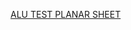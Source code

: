 [ALU TEST PLANAR SHEET](https://docs.google.com/spreadsheets/d/1zVCUqpuiYjjnopsGMKFY4GY0mXGg6OKi/edit?usp=drive_link&ouid=113766502478178390742&rtpof=true&sd=true)
